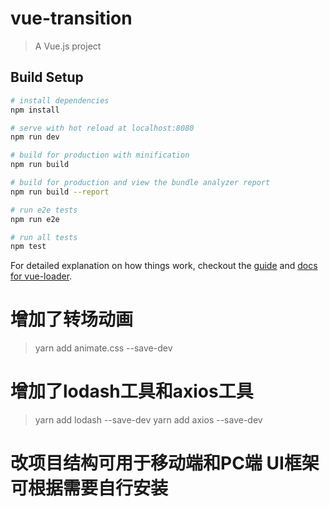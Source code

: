 # vue-transition

> A Vue.js project

## Build Setup

``` bash
# install dependencies
npm install

# serve with hot reload at localhost:8080
npm run dev

# build for production with minification
npm run build

# build for production and view the bundle analyzer report
npm run build --report

# run e2e tests
npm run e2e

# run all tests
npm test
```

For detailed explanation on how things work, checkout the [guide](http://vuejs-templates.github.io/webpack/) and [docs for vue-loader](http://vuejs.github.io/vue-loader).

# 增加了转场动画
> yarn add animate.css --save-dev
# 增加了lodash工具和axios工具
> yarn add lodash --save-dev
> yarn add axios --save-dev
# 改项目结构可用于移动端和PC端 UI框架可根据需要自行安装
